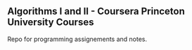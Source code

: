 ## Algorithms I and II - Coursera Princeton University Courses

Repo for programming assignements and notes.